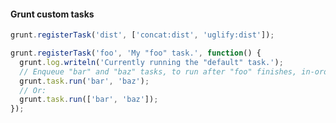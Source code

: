 #### Grunt custom tasks

```javascript
grunt.registerTask('dist', ['concat:dist', 'uglify:dist']);
```

```javascript
grunt.registerTask('foo', 'My "foo" task.', function() {
  grunt.log.writeln('Currently running the "default" task.');
  // Enqueue "bar" and "baz" tasks, to run after "foo" finishes, in-order.
  grunt.task.run('bar', 'baz');
  // Or:
  grunt.task.run(['bar', 'baz']);
});
```
